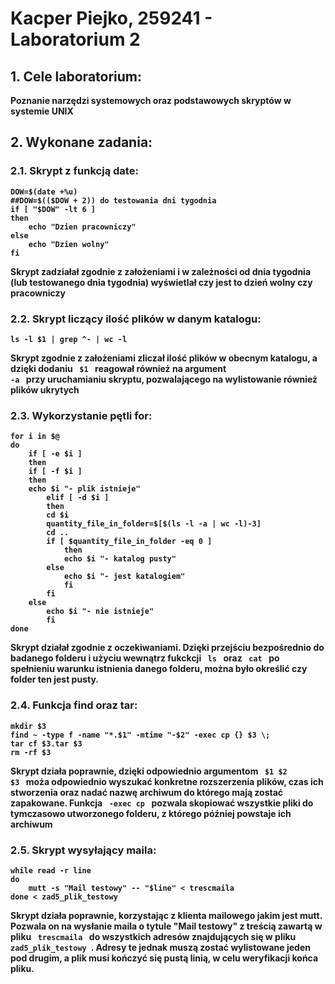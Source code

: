 # <b>Kacper Piejko, 259241 - Laboratorium 2</b>

## <b> 1. Cele laboratorium:

Poznanie narzędzi systemowych oraz podstawowych skryptów w systemie UNIX

## <b>2. Wykonane zadania:
### <b>2.1. Skrypt z funkcją date:
```
DOW=$(date +%u)
##DOW=$(($DOW + 2)) do testowania dni tygodnia
if [ "$DOW" -lt 6 ]
then
	echo "Dzien pracowniczy"
else
	echo "Dzien wolny"
fi
```
Skrypt zadziałał zgodnie z założeniami i w zależności od dnia tygodnia (lub testowanego dnia tygodnia) wyświetlał czy jest to dzień wolny czy pracowniczy

### <b>2.2. Skrypt liczący ilość plików w danym katalogu: </b>
```
ls -l $1 | grep ^- | wc -l
```
Skrypt zgodnie z założeniami zliczał ilość plików w obecnym katalogu, a dzięki dodaniu <code> $1 </code> reagował również na argument <code> -a </code> przy uruchamianiu skryptu, pozwalającego na wylistowanie również plików ukrytych

### <b>2.3. Wykorzystanie pętli for: </b>
```
for i in $@
do
    if [ -e $i ]
    then
    if [ -f $i ]
    then
    echo $i "- plik istnieje"
        elif [ -d $i ]
        then
		cd $i
		quantity_file_in_folder=$[$(ls -l -a | wc -l)-3]
		cd ..
		if [ $quantity_file_in_folder -eq 0 ]
			then
			echo $i "- katalog pusty"
		else
			echo $i "- jest katalogiem"
        	fi
        fi
    else
        echo $i "- nie istnieje"
        fi
done
```
Skrypt działał zgodnie z oczekiwaniami. Dzięki przejściu bezpośrednio do badanego folderu i użyciu wewnątrz fukckcji <code> ls </code> oraz <code> cat </code> po spełnieniu warunku istnienia danego folderu, można było określić czy folder ten jest pusty.

### <b> 2.4. </b> Funkcja find oraz tar: </b>
```
mkdir $3
find ~ -type f -name "*.$1" -mtime "-$2" -exec cp {} $3 \;
tar cf $3.tar $3
rm -rf $3
```
Skrypt działa poprawnie, dzięki odpowiednio argumentom <code> $1 $2 $3 </code> moża odpowiednio wyszukać konkretne rozszerzenia plików, czas ich stworzenia oraz nadać nazwę archiwum do którego mają zostać zapakowane. Funkcja <code> -exec cp </code> pozwala skopiować wszystkie pliki do tymczasowo utworzonego folderu, z którego później powstaje ich archiwum

### <b> 2.5. Skrypt wysyłający maila:
```
while read -r line
do
	mutt -s "Mail testowy" -- "$line" < trescmaila
done < zad5_plik_testowy
```
Skrypt działa poprawnie, korzystając z klienta mailowego jakim jest mutt. Pozwala on na wysłanie maila o tytule "Mail testowy" z treścią zawartą w pliku <code> trescmaila </code> do wszystkich adresów znajdujących się w pliku <code> zad5_plik_testowy </code>. Adresy te jednak muszą zostać wylistowane jeden pod drugim, a plik musi kończyć się pustą linią, w celu weryfikacji końca pliku.
